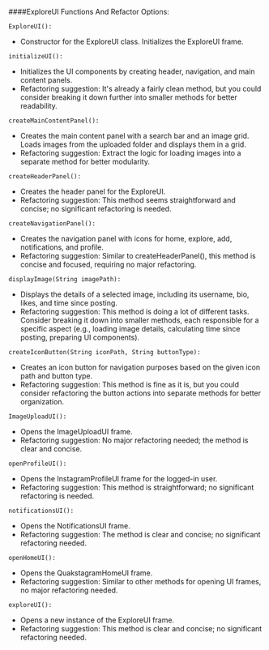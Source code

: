 ####ExploreUI Functions And Refactor Options:

``ExploreUI():``

- Constructor for the ExploreUI class. Initializes the ExploreUI frame.

``initializeUI():``

- Initializes the UI components by creating header, navigation, and main content panels.
- Refactoring suggestion: It's already a fairly clean method, but you could consider breaking it down further into smaller methods for better readability.

``createMainContentPanel():``

- Creates the main content panel with a search bar and an image grid.
Loads images from the uploaded folder and displays them in a grid.
- Refactoring suggestion: Extract the logic for loading images into a separate method for better modularity.

``createHeaderPanel():``

- Creates the header panel for the ExploreUI.
- Refactoring suggestion: This method seems straightforward and concise; no significant refactoring is needed.

``createNavigationPanel():``

- Creates the navigation panel with icons for home, explore, add, notifications, and profile.
- Refactoring suggestion: Similar to createHeaderPanel(), this method is concise and focused, requiring no major refactoring.

``displayImage(String imagePath):``

- Displays the details of a selected image, including its username, bio, likes, and time since posting.
- Refactoring suggestion: This method is doing a lot of different tasks. Consider breaking it down into smaller methods, each responsible for a specific aspect (e.g., loading image details, calculating time since posting, preparing UI components).

``createIconButton(String iconPath, String buttonType):``

- Creates an icon button for navigation purposes based on the given icon path and button type.
- Refactoring suggestion: This method is fine as it is, but you could consider refactoring the button actions into separate methods for better organization.

``ImageUploadUI():``

- Opens the ImageUploadUI frame.
- Refactoring suggestion: No major refactoring needed; the method is clear and concise.

``openProfileUI():``

- Opens the InstagramProfileUI frame for the logged-in user.
- Refactoring suggestion: This method is straightforward; no significant refactoring is needed.

``notificationsUI():``

- Opens the NotificationsUI frame.
- Refactoring suggestion: The method is clear and concise; no significant refactoring needed.

``openHomeUI():``

- Opens the QuakstagramHomeUI frame.
- Refactoring suggestion: Similar to other methods for opening UI frames, no major refactoring needed.

``exploreUI():``

- Opens a new instance of the ExploreUI frame.
- Refactoring suggestion: This method is clear and concise; no significant refactoring needed.